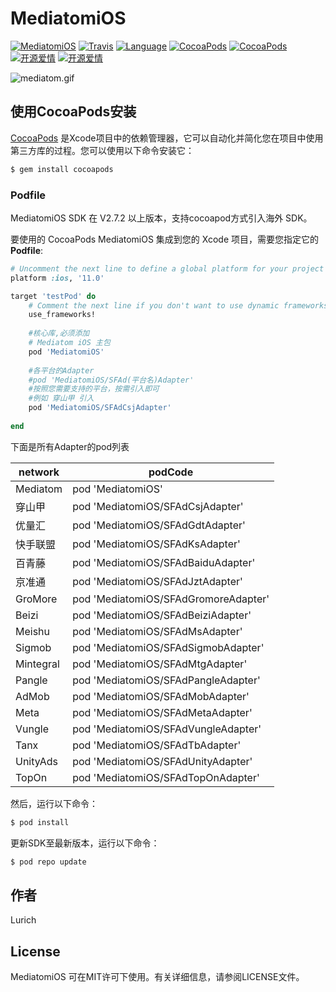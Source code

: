 # MediatomiOS

 [![MediatomiOS](https://img.shields.io/badge/MediatomiOS-AD-red.svg)](https://github.com/xiaofu666/MediatomiOS.git)
 [![Travis](https://img.shields.io/badge/build-passing-brightgreen)](https://github.com/xiaofu666/MediatomiOS.git)
 [![Language](https://img.shields.io/badge/Language-Objective--C-FF7F24.svg?style=flat)](https://github.com/xiaofu666/MediatomiOS.git)
 [![CocoaPods](https://img.shields.io/cocoapods/p/MediatomiOS.svg)](https://github.com/xiaofu666/MediatomiOS.git)
 [![CocoaPods](https://img.shields.io/cocoapods/v/MediatomiOS.svg)](https://github.com/xiaofu666/MediatomiOS.git)
 [![开源爱情](https://badges.frapsoft.com/os/mit/mit.svg?v=102)](https://github.com/xiaofu666/MediatomiOS.git)
 [![开源爱情](https://badges.frapsoft.com/os/v1/open-source.svg?v=102)](https://github.com/xiaofu666/MediatomiOS.git)

![mediatom.gif](Logo/mediatom.gif)

## 使用CocoaPods安装


[CocoaPods](https://cocoapods.org) 是Xcode项目中的依赖管理器，它可以自动化并简化您在项目中使用第三方库的过程。您可以使用以下命令安装它：

```ruby
$ gem install cocoapods
```

### Podfile

MediatomiOS SDK 在 V2.7.2 以上版本，支持cocoapod方式引入海外 SDK。<br>

要使用的 CocoaPods MediatomiOS 集成到您的 Xcode 项目，需要您指定它的 **Podfile**:<br>

```ruby
# Uncomment the next line to define a global platform for your project
platform :ios, '11.0'

target 'testPod' do
    # Comment the next line if you don't want to use dynamic frameworks
    use_frameworks!
    
    #核心库,必须添加
    # Mediatom iOS 主包
    pod 'MediatomiOS'
    
    #各平台的Adapter
    #pod 'MediatomiOS/SFAd(平台名)Adapter'
    #按照您需要支持的平台，按需引入即可
    #例如 穿山甲 引入
    pod 'MediatomiOS/SFAdCsjAdapter'
  
end
```

下面是所有Adapter的pod列表

|network|podCode|
|---|---|
|Mediatom|    pod 'MediatomiOS' |
|穿山甲|       pod 'MediatomiOS/SFAdCsjAdapter' |
|优量汇|       pod 'MediatomiOS/SFAdGdtAdapter' |
|快手联盟|     pod 'MediatomiOS/SFAdKsAdapter' |
|百青藤|       pod 'MediatomiOS/SFAdBaiduAdapter' |
|京准通|       pod 'MediatomiOS/SFAdJztAdapter' |
|GroMore|     pod 'MediatomiOS/SFAdGromoreAdapter' |
|Beizi|       pod 'MediatomiOS/SFAdBeiziAdapter' |
|Meishu|      pod 'MediatomiOS/SFAdMsAdapter' |
|Sigmob|      pod 'MediatomiOS/SFAdSigmobAdapter' |
|Mintegral|   pod 'MediatomiOS/SFAdMtgAdapter' |
|Pangle|      pod 'MediatomiOS/SFAdPangleAdapter' |
|AdMob|       pod 'MediatomiOS/SFAdMobAdapter' |
|Meta|        pod 'MediatomiOS/SFAdMetaAdapter' |
|Vungle|      pod 'MediatomiOS/SFAdVungleAdapter' |
|Tanx|        pod 'MediatomiOS/SFAdTbAdapter' |
|UnityAds|    pod 'MediatomiOS/SFAdUnityAdapter' |
|TopOn|       pod 'MediatomiOS/SFAdTopOnAdapter' |


然后，运行以下命令：

```ruby
$ pod install
```

更新SDK至最新版本，运行以下命令：

```ruby
$ pod repo update
```


## 作者

Lurich

## License

MediatomiOS 可在MIT许可下使用。有关详细信息，请参阅LICENSE文件。

